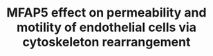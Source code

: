 ---
annotations:
- id: CL:0000115
  parent: native cell
  type: Cell Type Ontology
  value: endothelial cell
- id: DOID:2394
  parent: disease of cellular proliferation
  type: Disease Ontology
  value: ovarian cancer
- id: CL:0000057
  parent: animal cell
  type: Cell Type Ontology
  value: fibroblast
- id: PW:0000605
  parent: disease pathway
  type: Pathway Ontology
  value: cancer pathway
authors:
- Khanspers
- Fehrhart
communities:
- CPTAC
description: Proposed signaling pathways by which MFAP5 induces LPP expression and
  increases the permeability and motility of endothelial cells via cytoskeleton rearrangement.
  The activation of the MFAP5-mediated signaling cascade in endothelial cells up-regulates
  LPP expression and subsequently promotes the motility of endothelial cells and the
  permeability of the endothelial cell monolayer.   Adapted from supplemental figure
  11 from [https://www.ncbi.nlm.nih.gov/pmc/articles/PMC5785271/ Leung et al].
last-edited: 2019-11-29
ndex: ec937476-8b6b-11eb-9e72-0ac135e8bacf
organisms:
- Homo sapiens
redirect_from:
- /index.php/Pathway:WP4560
- /instance/WP4560
- /instance/WP4560_rr108134
revision: r108134
schema-jsonld:
- '@context': https://schema.org/
  '@id': https://wikipathways.github.io/pathways/WP4560.html
  '@type': Dataset
  creator:
    '@type': Organization
    name: WikiPathways
  description: Proposed signaling pathways by which MFAP5 induces LPP expression and
    increases the permeability and motility of endothelial cells via cytoskeleton
    rearrangement. The activation of the MFAP5-mediated signaling cascade in endothelial
    cells up-regulates LPP expression and subsequently promotes the motility of endothelial
    cells and the permeability of the endothelial cell monolayer.   Adapted from supplemental
    figure 11 from [https://www.ncbi.nlm.nih.gov/pmc/articles/PMC5785271/ Leung et
    al].
  keywords:
  - ACTN1
  - CREB1
  - Ca2+
  - ITGAV
  - ITGB3
  - ITPR1
  - JUN
  - LPP
  - MAPK1
  - MAPK3
  - MFAP5
  - MYL2
  - MYLK
  - PLCG1
  - PRKCQ
  - PTK2
  - PXN
  - TJP1
  - VCL
  license: CC0
  name: MFAP5 effect on permeability and motility of endothelial cells via cytoskeleton
    rearrangement
seo: CreativeWork
title: MFAP5 effect on permeability and motility of endothelial cells via cytoskeleton
  rearrangement
wpid: WP4560
---